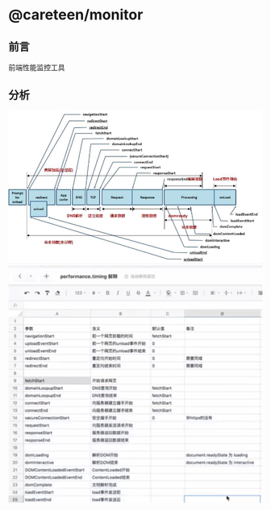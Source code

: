 # @careteen/monitor

## 前言

前端性能监控工具

## 分析

![performance-timing-flow](./assets/performance-timing-flow.jpg)
![performance-timing-desc](./assets/performance-timing-desc.jpg)
